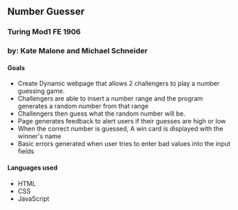 ## Number Guesser
### Turing Mod1 FE 1906
### by: Kate Malone and Michael Schneider

#### Goals
- Create Dynamic webpage that allows 2 challengers to play a number guessing game.
- Challengers are able to insert a number range and the program generates a random number from that range
- Challengers then guess what the random number will be.
- Page generates feedback to alert users if their guesses are high or low
- When the correct number is guessed, A win card is displayed with the winner's name
- Basic errors generated when user tries to enter bad values into the input fields

#### Languages used
- HTML
- CSS
- JavaScript


